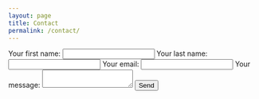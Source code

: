 ```yaml
---
layout: page
title: Contact
permalink: /contact/
---
```



<!-- modify this form HTML and place wherever you want your form -->
<form
  action="https://formspree.io/f/xoqbpger"
  method="POST"
  
  <label>
    Your first name:
    <input type="first name" name="first name">
  </label>
  <label>
    Your last name:
    <input type="last name" name="last name">
  </label>
  <label>
    Your email:
    <input type="email" name="email">
  </label>
  <label>
    Your message:
    <textarea name="message"></textarea>
  </label>
  <!-- your other form fields go here -->
  <button type="submit">Send</button>
</form>